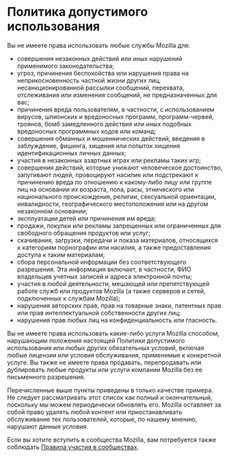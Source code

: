 # Политика допустимого использования

Вы не имеете права использовать любые службы Mozilla для:

* совершения незаконных действий или иных нарушений применимого законодательства;
* угроз, причинения беспокойства или нарушения права на неприкосновенность частной жизни других лиц, несанкционированной рассылки сообщений, перехвата, отслеживания или изменения сообщений, не предназначенных для вас;
* причинения вреда пользователям, в частности, с использованием вирусов, шпионских и вредоносных программ, программ-червей, троянов, бомб замедленного действия или иных подобных вредоносных программных кодов или команд;
* совершения обманных и мошеннических действий, введения в заблуждение, фишинга, хищения или попыток хищения идентификационных личных данных;
* участия в незаконных азартных играх или рекламы таких игр;
* совершения действий, которые унижают человеческое достоинство, запугивают людей, провоцируют насилие или подстрекают к причинению вреда по отношению к какому-либо лицу или группе лиц на основании их возраста, пола, расы, этнического или национального происхождения, религии, сексуальной ориентации, инвалидности, географического местоположения или на другом незаконном основании;
* эксплуатации детей или причинения им вреда;
* продажи, покупки или рекламы запрещенных или ограниченных для свободного обращения продуктов или услуг;
* скачивания, загрузки, передачи и показа материалов, относящихся к категориям порнографии или насилия, а также предоставления доступа к таким материалам;
* сбора персональной информации без соответствующего разрешения. Эта информация включает, в частности, ФИО владельцев учетных записей и адреса электронной почты;
* участия в любой деятельности, мешающей или препятствующей работе служб или продуктов Mozilla (а также серверов и сетей, подключенных к службам Mozilla);
* нарушения авторских прав, прав на товарные знаки, патентных прав или прав интеллектуальной собственности других лиц;
* нарушения прав любых лиц на конфиденциальность или гласность.

Вы не имеете права использовать какие-либо услуги Mozilla способом, нарушающим положения настоящей Политики допустимого использования или любых других обязательных условий, включая любые лицензии или условия обслуживания, применимые к конкретной услуге. Вы также не имеете права продавать, перепродавать или дублировать любые продукты или услуги компании Mozilla без ее письменного разрешения.

Перечисленные выше пункты приведены в только качестве примера. Не следует рассматривать этот список как полный и окончательный, поскольку мы можем периодически обновлять его. Mozilla оставляет за собой право удалять любой контент или приостанавливать обслуживание тех пользователей, которые, по нашему мнению, нарушают данные условия.

Если вы хотите вступить в сообщества Mozilla, вам потребуется также соблюдать [Правила участия в сообществах](https://www.mozilla.org/about/governance/policies/participation/).
